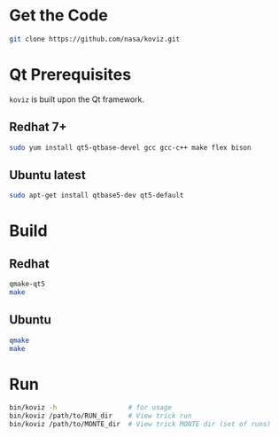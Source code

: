 # Get the Code
```sh
git clone https://github.com/nasa/koviz.git
```
# Qt Prerequisites

`koviz` is built upon the Qt framework.

## Redhat 7+

```sh
sudo yum install qt5-qtbase-devel gcc gcc-c++ make flex bison
```

## Ubuntu latest
```sh
sudo apt-get install qtbase5-dev qt5-default
```

# Build

## Redhat

```sh
qmake-qt5
make
```
## Ubuntu

```sh
qmake
make
```

# Run

```sh
bin/koviz -h                  # for usage
bin/koviz /path/to/RUN_dir    # View trick run
bin/koviz /path/to/MONTE_dir  # View trick MONTE dir (set of runs)
```
